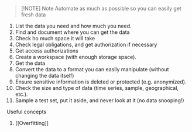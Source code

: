 
> [!NOTE] Note
> Automate as much as possible so you can easily get fresh data

1. List the data you need and how much you need.
2. Find and document where you can get the data
3. Check ho much space it will take
4. Check legal obligations, and get authorization if necessary
5. Get access authorizations
6. Create a workspace (with enough storage space).
7. Get the data
8. Convert the data to a format you can easily manipulate (without changing the data itself)
9. Ensure sensitive information is deleted or protected (e.g. anonymized).
10. Check the size and type of data (time series, sample, geographical, etc.).
11. Sample a test set, put it aside, and never look at it (no data snooping!)

Useful concepts
1. [[Overfitting]]
